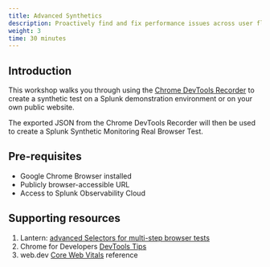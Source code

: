 ```yaml
---
title: Advanced Synthetics
description: Proactively find and fix performance issues across user flows, business transactions and APIs to deliver better digital experiences.
weight: 3
time: 30 minutes
---
```


## Introduction

This workshop walks you through using the [Chrome DevTools Recorder](https://developer.chrome.com/docs/devtools/recorder/) to create a synthetic test on a Splunk demonstration environment or on your own public website.

The exported JSON from the Chrome DevTools Recorder will then be used to create a Splunk Synthetic Monitoring Real Browser Test.

## Pre-requisites

- Google Chrome Browser installed
- Publicly browser-accessible URL
- Access to Splunk Observability Cloud

## Supporting resources
1. Lantern: [advanced Selectors for multi-step browser tests](https://lantern.splunk.com/Observability/UCE/Proactive_response/Optimize_End-User_Experiences/Running_Synthetics_browser_tests/Selectors_for_multi-step_browser_tests)
1. Chrome for Developers [DevTools Tips](https://developer.chrome.com/blog/devtools-tips-4)
1. web.dev [Core Web Vitals](https://web.dev/explore/learn-core-web-vitals) reference